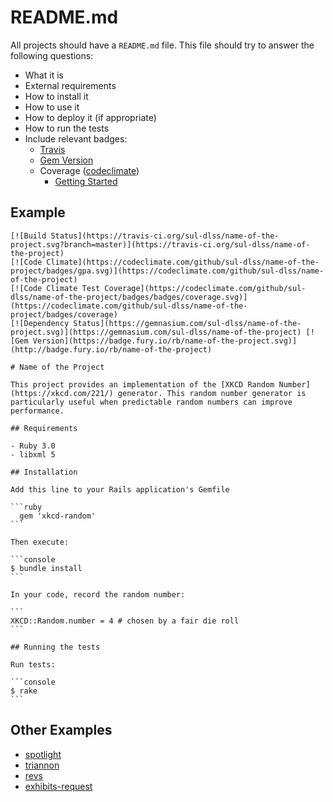 # README.md

All projects should have a `README.md` file. This file should try to answer the following questions:

- What it is
- External requirements
- How to install it
- How to use it
- How to deploy it (if appropriate)
- How to run the tests
- Include relevant badges:
    - [Travis](http://docs.travis-ci.com/user/status-images/)
    - [Gem Version](http://badge.fury.io/for/rb)
    - Coverage ([codeclimate](https://codeclimate.com/))
        - [Getting Started](https://docs.codeclimate.com/docs)


## Example
    [![Build Status](https://travis-ci.org/sul-dlss/name-of-the-project.svg?branch=master)](https://travis-ci.org/sul-dlss/name-of-the-project) 
    [![Code Climate](https://codeclimate.com/github/sul-dlss/name-of-the-project/badges/gpa.svg)](https://codeclimate.com/github/sul-dlss/name-of-the-project)
    [![Code Climate Test Coverage](https://codeclimate.com/github/sul-dlss/name-of-the-project/badges/badges/coverage.svg)](https://codeclimate.com/github/sul-dlss/name-of-the-project/badges/coverage) 
    [![Dependency Status](https://gemnasium.com/sul-dlss/name-of-the-project.svg)](https://gemnasium.com/sul-dlss/name-of-the-project) [![Gem Version](https://badge.fury.io/rb/name-of-the-project.svg)](http://badge.fury.io/rb/name-of-the-project)

    # Name of the Project

    This project provides an implementation of the [XKCD Random Number](https://xkcd.com/221/) generator. This random number generator is particularly useful when predictable random numbers can improve performance.

    ## Requirements

    - Ruby 3.0
    - libxml 5

    ## Installation

    Add this line to your Rails application's Gemfile

    ```ruby
      gem 'xkcd-random'
    ```

    Then execute:

    ```console
    $ bundle install
    ```

    In your code, record the random number:

    ```
    XKCD::Random.number = 4 # chosen by a fair die roll
    ```

    ## Running the tests

    Run tests:

    ```console
    $ rake
    ```
    
## Other Examples

- [spotlight](https://github.com/sul-dlss/spotlight)
- [triannon](https://github.com/sul-dlss/triannon)
- [revs](https://github.com/sul-dlss/revs)
- [exhibits-request](https://github.com/sul-dlss/exhibits-request)
